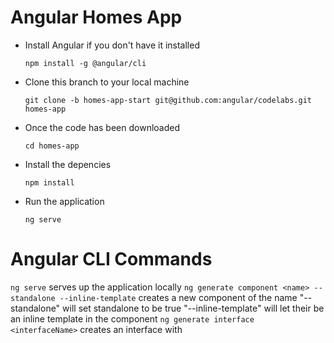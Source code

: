 # Angular Homes App
- Install Angular if you don't have it installed

  `npm install -g @angular/cli`

- Clone this branch to your local machine

  `git clone -b homes-app-start git@github.com:angular/codelabs.git homes-app`

- Once the code has been downloaded

  `cd homes-app`

- Install the depencies

  `npm install` 

- Run the application 

  `ng serve`

# Angular CLI Commands
`ng serve` serves up the application locally
`ng generate component <name> --standalone --inline-template` creates a new component of the name <name> "--standalone" will set standalone to be true "--inline-template" will let their be an inline template in the component
`ng generate interface <interfaceName>` creates an interface with <interfaceName>